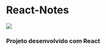 ﻿# React-Notes
<a href="" target="_blank"><img src="https://img.shields.io/badge/status-em%20desenvolvimento-yellow"></a>
### Projeto desenvolvido com React 
